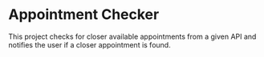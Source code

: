 # Appointment Checker

This project checks for closer available appointments from a given API and notifies the user if a closer appointment is found.

